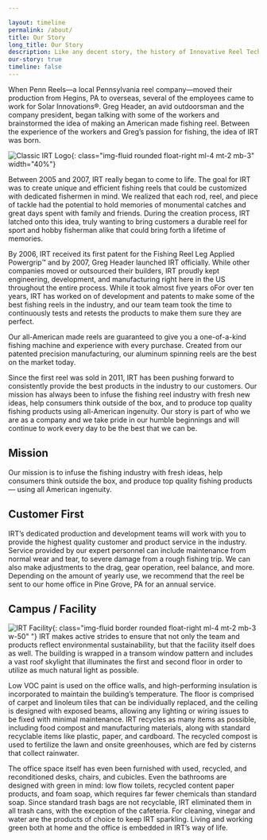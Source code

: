 ```yaml
---

layout: timeline
permalink: /about/
title: Our Story
long_title: Our Story
description: Like any decent story, the history of Innovative Reel Technologies started with a dream and a deep passion for success.
our-story: true
timeline: false
---
```


When Penn Reels—a local Pennsylvania reel company—moved their production from Hegins, PA to overseas, several of the employees came to work for Solar Innovations®. Greg Header, an avid outdoorsman and the company president, began talking with some of the workers and brainstormed the idea of making an American made fishing reel. Between the experience of the workers and Greg’s passion for fishing, the idea of IRT was born.

![Classic IRT Logo](/assets/logos/LOGO-PNG-File.png){: class="img-fluid rounded float-right ml-4 mt-2 mb-3" width="40%"}

Between 2005 and 2007, IRT really began to come to life. The goal for IRT was to create unique and efficient fishing reels that could be customized with dedicated fishermen in mind. We realized that each rod, reel, and piece of tackle had the potential to hold memories of monumental catches and great days spent with family and friends. During the creation process, IRT latched onto this idea, truly wanting to bring customers a durable reel for sport and hobby fisherman alike that could bring forth a lifetime of memories.

By 2006, IRT received its first patent for the Fishing Reel Leg Applied Powergrip™ and by 2007, Greg Header launched IRT officially. While other companies moved or outsourced their builders, IRT proudly kept engineering, development, and manufacturing right here in the US throughout the entire process. While it took almost five years oFor over ten years, IRT has worked on  of development and patents to make some of the best fishing reels in the industry, and our team team took the time to continuously tests and retests the products to make them sure they are perfect.



Our all-American made reels are guaranteed to give you a one-of-a-kind fishing machine and experience with every purchase. Created from our patented precision manufacturing, our aluminum spinning reels are the best on the market today.

Since the first reel was sold in 2011, IRT has been pushing forward to consistently provide the best products in the industry to our customers. Our mission has always been to infuse the fishing reel industry with fresh new ideas, help consumers think outside of the box, and to produce top quality fishing products using all-American ingenuity. Our story is part of who we are as a company and we take pride in our humble beginnings and will continue to work every day to be the best that we can be.


## Mission
Our mission is to infuse the fishing industry with fresh ideas, help consumers think outside the box, and produce top quality fishing products — using all American ingenuity.

## Customer First 

IRT’s dedicated production and development teams will work with you to provide the highest quality customer and product service in the industry. Service provided by our expert personnel can include maintenance from normal wear and tear, to severe damage from a rough fishing trip. We can also make adjustments to the drag, gear operation, reel balance, and more. Depending on the amount of yearly use, we recommend that the reel be sent to our home office in Pine Grove, PA for an annual service.

## Campus / Facility

![IRT Facility](/assets/images/facility.jpg){: class="img-fluid border rounded float-right ml-4 mt-2 mb-3 w-50" "}
IRT makes active strides to ensure that not only the team and products reflect environmental sustainability, but that the facility itself does as well. The building is wrapped in a transom window pattern and includes a vast roof skylight that illuminates the first and second floor in order to utilize as much natural light as possible. 

Low VOC paint is used on the office walls, and high-performing insulation is incorporated to maintain the building’s temperature. The floor is comprised of carpet and linoleum tiles that can be individually replaced, and the ceiling is designed with exposed beams, allowing any lighting or wiring issues to be fixed with minimal maintenance. IRT recycles as many items as possible, including food compost and manufacturing materials, along with standard recyclable items like plastic, paper, and cardboard. The recycled compost is used to fertilize the lawn and onsite greenhouses, which are fed by cisterns that collect rainwater. 

The office space itself has even been furnished with used, recycled, and reconditioned desks, chairs, and cubicles. Even the bathrooms are designed with green in mind: low flow toilets, recycled content paper products, and foam soap, which requires far fewer chemicals than standard soap. Since standard trash bags are not recyclable, IRT eliminated them in all trash cans, with the exception of the cafeteria. For cleaning, vinegar and water are the products of choice to keep IRT sparkling. Living and working green both at home and the office is embedded in IRT’s way of life.



